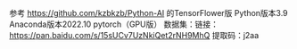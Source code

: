 参考 https://github.com/kzbkzb/Python-AI 的TensorFlower版
Python版本3.9
Anaconda版本2022.10
pytorch（GPU版）
数据集：链接：https://pan.baidu.com/s/15sUCv7UzNkiQet2rNH9MhQ 
提取码：j2aa
